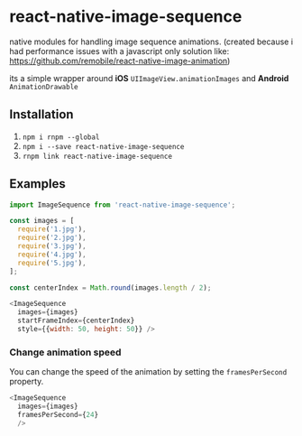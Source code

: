 # react-native-image-sequence
native modules for handling image sequence animations. (created because i had performance issues with a javascript only solution like: https://github.com/remobile/react-native-image-animation) 

its a simple wrapper around **iOS** `UIImageView.animationImages` and **Android** `AnimationDrawable`

## Installation

1. `npm i rnpm --global`
2. `npm i --save react-native-image-sequence`
3. `rnpm link react-native-image-sequence`


## Examples

```javascript
import ImageSequence from 'react-native-image-sequence';

const images = [
  require('1.jpg'),
  require('2.jpg'),
  require('3.jpg'),
  require('4.jpg'),
  require('5.jpg'),
];

const centerIndex = Math.round(images.length / 2);

<ImageSequence
  images={images}
  startFrameIndex={centerIndex}
  style={{width: 50, height: 50}} />
```

### Change animation speed
You can change the speed of the animation by setting the `framesPerSecond` property.

```javascript 
<ImageSequence 
  images={images}
  framesPerSecond={24}
  />
```
